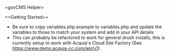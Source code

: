 =govCMS Helper=

==Getting Started==
* Be sure to copy variables.php.example to variables.php and update the variables to those to match your system and add in your API details
* This can probably be refactored to work for general drush installs, this is currently setup to work with Acquia's Cloud Site Factory (See https://www.demo.acquia-cc.com/api/v1).
